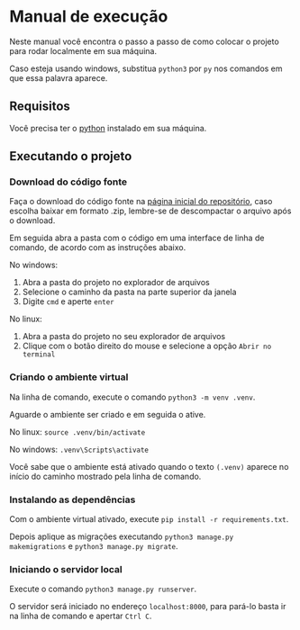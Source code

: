 # Manual de execução

Neste manual você encontra o passo a passo de como colocar o projeto para rodar
localmente em sua máquina.

Caso esteja usando windows, substitua `python3` por `py` nos comandos em que
essa palavra aparece.

## Requisitos

Você precisa ter o [python](https://www.python.org/) instalado em sua máquina.

## Executando o projeto

### Download do código fonte

Faça o download do código fonte na [página inicial do repositório](https://github.com/labens-ufrn/academic-devflow),
caso escolha baixar em formato .zip, lembre-se de descompactar o arquivo após o
download.

Em seguida abra a pasta com o código em uma interface de linha de comando, de
acordo com as instruções abaixo.

No windows:

1. Abra a pasta do projeto no explorador de arquivos
2. Selecione o caminho da pasta na parte superior da janela
3. Digite `cmd` e aperte `enter`

No linux:

1. Abra a pasta do projeto no seu explorador de arquivos
2. Clique com o botão direito do mouse e selecione a opção `Abrir no terminal`

### Criando o ambiente virtual

Na linha de comando, execute o comando `python3 -m venv .venv`.

Aguarde o ambiente ser criado e em seguida o ative.

No linux: `source .venv/bin/activate`

No windows: `.venv\Scripts\activate`

Você sabe que o ambiente está ativado quando o texto `(.venv)` aparece no início
do caminho mostrado pela linha de comando.

### Instalando as dependências

Com o ambiente virtual ativado, execute `pip install -r requirements.txt`.

Depois aplique as migrações executando `python3 manage.py makemigrations` e
`python3 manage.py migrate`.

### Iniciando o servidor local

Execute o comando `python3 manage.py runserver`.

O servidor será iniciado no endereço `localhost:8000`, para pará-lo basta ir na
linha de comando e apertar `Ctrl C`.
